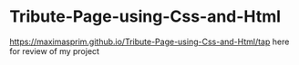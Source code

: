 # Tribute-Page-using-Css-and-Html
https://maximasprim.github.io/Tribute-Page-using-Css-and-Html/tap here for review of my project
